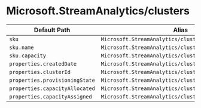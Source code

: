 # Microsoft.StreamAnalytics/clusters

| Default Path | Alias |
|---|---|
| `sku` | `Microsoft.StreamAnalytics/clusters/sku` |
| `sku.name` | `Microsoft.StreamAnalytics/clusters/sku.name` |
| `sku.capacity` | `Microsoft.StreamAnalytics/clusters/sku.capacity` |
| `properties.createdDate` | `Microsoft.StreamAnalytics/clusters/createdDate` |
| `properties.clusterId` | `Microsoft.StreamAnalytics/clusters/clusterId` |
| `properties.provisioningState` | `Microsoft.StreamAnalytics/clusters/provisioningState` |
| `properties.capacityAllocated` | `Microsoft.StreamAnalytics/clusters/capacityAllocated` |
| `properties.capacityAssigned` | `Microsoft.StreamAnalytics/clusters/capacityAssigned` |


